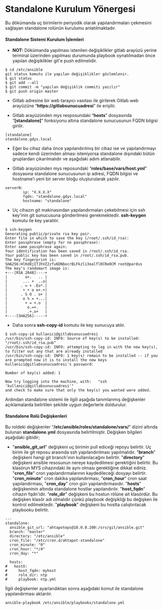 # Standalone Kurulum Yönergesi
Bu dökümanda uç birimlerin periyodik olarak yapılandırmaları çekmesini sağlayan standalone rolünün kurulumu anlatılmaktadır.

#### Standalone Sistemi Kurulum İşlemleri 
* **NOT:** Dökümanda yapılması istenilen değişiklikler gitlab arayüzü yerine terminal üzerinden yapılması durumunda playbook oynatılmadan önce yapılan değişiklikler git'e push edilmelidir.

```
$ cd /etc/ansible
git status komutu ile yapılan değişiklikler gözlemlenir.
$ git status  
$ git add --all
$ git commit -m "yapılan değişiklik commiti yazılır"
$ git push origin master
```

* Gitlab adresine  bir web tarayıcı vasıtası ile girilerek Gitlab web arayüzüne “**https://gitlabsunucuadresi**” ile erişilir. 

* Gitlab arayüzünden mys resposundaki “**hosts**” dosyasında “**[standalone]**” fonksiyonu altına standalone sunucusunun FQDN bilgisi girilir.

```
[standalone]
standalone.gdys.local
```
* Eğer bu cihaz daha önce yapılandırılmış bir cihaz ise ve yapılandırmayı sadece kendi üzerinden alması isteniyorsa standalone dışındaki bütün gruplardan çıkarılmalıdır ve aşağıdaki adım atlanabilir.

* Gitlab arayüzünden mys reposundaki  “**roles/base/vars/host.yml**” dosyasına standalone sunucusunun ip adresi, FQDN bilgisi ve hostname’i yeni bir server bloğu oluşturularak yazılır. 

```
serverN:
        ip: "X.X.X.X"
        fqdn: "standalone.gdys.local"
        hostname: "standalone"
```

* Uç cihazın git makinasından yapılandırmaları çekebilmesi için ssh key'inin git sunucusuna gönderilmesi gerekmektedir. **ssh-keygen** komutu ile key yaratılır.
```
$ ssh-keygen
Generating public/private rsa key pair.
Enter file in which to save the key (/root/.ssh/id_rsa): 
Enter passphrase (empty for no passphrase): 
Enter same passphrase again: 
Your identification has been saved in /root/.ssh/id_rsa.
Your public key has been saved in /root/.ssh/id_rsa.pub.
The key fingerprint is:
SHA256:HlKd8jITJhVZ2zfu6DNbocrBLFkzli3ealfl0CRe8CM root@pardus
The key's randomart image is:
+---[RSA 2048]----+
|        o+.   .. |
|       ... +  ..o|
|      . = + .Eo*.|
|       + + o o+.+|
|      . S O . o+ |
|       o % = +...|
|        + = +.o  |
|         o.=+.   |
|         .+.o+   |
+----[SHA256]-----+
```
* Daha sonra **ssh-copy-id** komutu ile key sunucuya atılır.
```
$ ssh-copy-id kullanici@gitlabsunucuadresi
/usr/bin/ssh-copy-id: INFO: Source of key(s) to be installed: "/root/.ssh/id_rsa.pub"
/usr/bin/ssh-copy-id: INFO: attempting to log in with the new key(s), to filter out any that are already installed
/usr/bin/ssh-copy-id: INFO: 1 key(s) remain to be installed -- if you are prompted now it is to install the new keys
kullanici@gitlabsunucuadresi's password: 

Number of key(s) added: 1

Now try logging into the machine, with:   "ssh 'kullanici@gitlabsunucuadresi'"
and check to make sure that only the key(s) you wanted were added.
``` 

Ardından standalone sistemi ile ilgili aşağıda tanımlanmış değişkenler açıklamalarda belirtilen şekilde uygun değerlerle doldurulur.


#### Standalone Rolü Değişkenleri
Bu roldeki değişkenler “**/etc/ansible/roles/standalone/vars/**” dizini altında bulunan **standalone.yml** dosyasında belirtilmiştir. Değişken bilgileri aşağıdaki gibidir;

- "**ansible_git_url**" değişkeni uç birimin pull ediceği repoyu belirtir. Uç birim ile git reposu arasında ssh yapılandırılması yapılmalıdır. "**branch**" değişkeni hangi git branch'ının kullanılacağını belirtir. "**directory**" değişkeni ansible resosunun nereye kaydedilmesi gerektiğini belirtir. Bu klasörun MYS cihazındaki ile aynı olması gerektiğine dikkat ediniz. "**cron_file**" cron yapılandırmalarının kaydedileceği dosyayı belirtir. "**cron_minute**" cron dakika yapılandırması, "**cron_hour**" cron saat yapılandırması, "**cron_day**" cron gün yapılandırmasıdır. 
"**hosts**" değişkeninin altında standalone hostlar yapılandırılır. "**host_fqdn**" cihazın fqdn'idir. "**role_dir**" değişkeni bu hostun rölüne ait klasördür. Bu değişken klasör adı olmalıdır çünkü playbook değişikliği bu değişken ile kontrol edilmektedir. "**playbook**" değişkeni bu hostta calıştırılacak playbooku belirtir. 

```
---  
standalone:  
  ansible_git_url: "ahtapotops@10.0.0.200:/srv/git/ansible.git"  
  branch: "master"  
  directory: "/etc/ansible"  
  cron_file: "/etc/cron.d/ahtapot-standalone"  
  cron_minute: "0"  
  cron_hour: "*/4"  
  cron_day: "*"  
  
  hosts:  
#   hostX:  
#     host_fqdn: myhost  
#     role_dir: ntp  
#     playbook: ntp.yml
```

İlgili değişkenler ayarlandıktan sonra aşağıdaki komut ile standalone yapılandırması aktarılır.

```
ansible-playbook /etc/ansible/playbooks/standalone.yml
```
